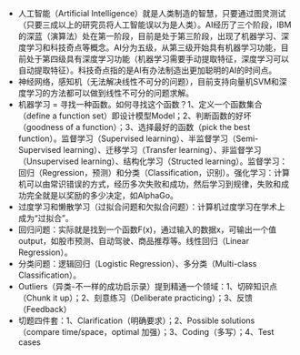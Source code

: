 - 人工智能（Artificial Intelligence）就是人类制造的智慧，只要通过图灵测试（只要三成以上的研究员将人工智能误以为是人类）。AI经历了三个阶段，IBM的深蓝（演算法）处在第一阶段，目前是处于第三阶段，出现了机器学习、深度学习和科技奇点等概念。AI分为五级，从第三级开始具有机器学习功能，目前处于第四级具有深度学习功能（机器学习需要手动提取特征，深度学习可以自动提取特征）。科技奇点指的是AI有办法制造出更加聪明的AI的时间点。
- 神经网络，感知机（无法解决线性不可分的问题），目前支持向量机SVM和深度学习的方法都可以做到线性不可分的问题求解。
- 机器学习 = 寻找一种函数。如何寻找这个函数？1、定义一个函数集合（define a function set）即设计模型Model；2、判断函数的好坏（goodness of a function）；3、选择最好的函数（pick the best function）。监督学习（Supervised learning）、半监督学习（Semi-Supervised learning）、迁移学习（Transfer learning）、非监督学习（Unsupervised learning）、结构化学习（Structed learning）。监督学习：回归（Regression，预测）和分类（Classification，识别）。强化学习：计算机可以由常识错误的方式，经历多次失败和成功，然后学习到规律，失败和成功完全就是以奖励的多少决定，如AlphaGo。
- 过度学习和懒散学习（过拟合问题和欠拟合问题）：计算机过度学习在学术上成为“过拟合”。
- 回归问题：实际就是找到一个函数F(x)，通过输入的数据x，可输出一个值output，如股市预测、自动驾驶、商品推荐等。线性回归（Linear Regression）。
- 分类问题：逻辑回归（Logistic Regression）、多分类（Multi-class Classification）。
- Outliers（异类-不一样的成功启示录）提到精通一个领域：1、切碎知识点（Chunk it up）；2、刻意练习（Deliberate practicing）；3、反馈（Feedback）
- 切题四件套：1、Clarification（明确要求）；2、Possible solutions（compare time/space，optimal 加强）；3、Coding（多写）；4、Test cases